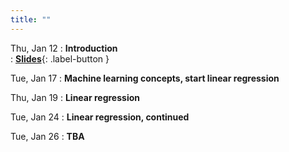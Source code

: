 ```yaml
---
title: ""
---
```


Thu, Jan 12
: **Introduction**  
: [**Slides**](lectures/intro/ml-day1-slides.pdf){: .label-button } 

Tue, Jan 17
: **Machine learning concepts, start linear regression**  

Thu, Jan 19
: **Linear regression**  

Tue, Jan 24
: **Linear regression, continued**  

Tue, Jan 26
: **TBA**  